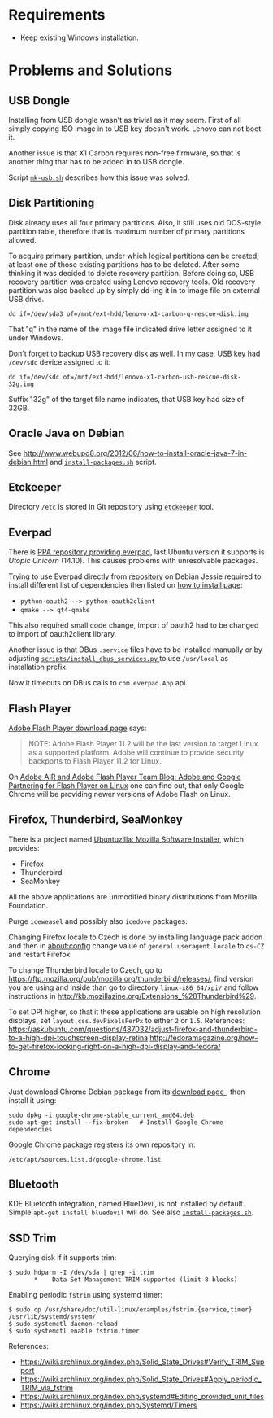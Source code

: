 Requirements
============

* Keep existing Windows installation.


Problems and Solutions
======================


USB Dongle
----------

Installing from USB dongle wasn't as trivial as it may seem. First of all
simply copying ISO image in to USB key doesn't work. Lenovo can not boot it.

Another issue is that X1 Carbon requires non-free firmware, so that is another
thing that has to be added in to USB dongle.

Script [`mk-usb.sh`](mk-usb.sh) describes how this issue was solved.


Disk Partitioning
-----------------

Disk already uses all four primary partitions. Also, it still uses old
DOS-style partition table, therefore that is maximum number of primary
partitions allowed.

To acquire  primary partition, under which logical partitions can be created,
at least one of those existing partitions has to be deleted. After some
thinking it was decided to delete recovery partition. Before doing so, USB
recovery partition was created using Lenovo recovery tools. Old recovery
partition was also backed up by simply dd-ing it in to image file on external
USB drive.

    dd if=/dev/sda3 of=/mnt/ext-hdd/lenovo-x1-carbon-q-rescue-disk.img

That "q" in the name of the image file indicated drive letter assigned to it
under Windows.

Don't forget to backup USB recovery disk as well. In my case, USB key had
`/dev/sdc` device assigned to it:

    dd if=/dev/sdc of=/mnt/ext-hdd/lenovo-x1-carbon-usb-rescue-disk-32g.img

Suffix "32g" of the target file name indicates, that USB key had size of 32GB.


Oracle Java on Debian
---------------------

See <http://www.webupd8.org/2012/06/how-to-install-oracle-java-7-in-debian.html>
and [`install-packages.sh`](install-packages.sh) script.


Etckeeper
---------

Directory `/etc` is stored in Git repository using [`etckeeper`][etckeeper]
tool.


Everpad
-------

There is [PPA repository providing everpad][Everpad PPA], last Ubuntu version
it supports is *Utopic Unicorn* (14.10). This causes problems with unresolvable
packages.

Trying to use Everpad directly from [repository][Everpad repository] on Debian
Jessie required to install different list of dependencies then listed on [how
to install page][Everpad: How to install]:

* `python-oauth2 --> python-oauth2client`
* `qmake --> qt4-qmake`

This also required small code change, import of oauth2 had to be changed to
import of oauth2client library.

Another issue is that DBus `.service` files have to be installed manually or by
adjusting [`scripts/install_dbus_services.py`
][Everpad: scripts/install\_dbus\_services.py] to use `/usr/local` as
installation prefix.

Now it timeouts on DBus calls to `com.everpad.App` api.


Flash Player
------------

[Adobe Flash Player download page][] says:

> NOTE: Adobe Flash Player 11.2 will be the last version to target Linux as a
> supported platform. Adobe will continue to provide security backports to
> Flash Player 11.2 for Linux.

On [Adobe AIR and Adobe Flash Player Team Blog: Adobe and Google Partnering for
Flash Player on Linux][Adobe and Google Partnering for Flash Player on Linux]
one can find out, that only Google Chrome will be providing newer versions of
Adobe Flash on Linux.


Firefox, Thunderbird, SeaMonkey
-------------------------------

There is a project named [Ubuntuzilla: Mozilla Software Installer][], which
provides:

* Firefox
* Thunderbird
* SeaMonkey

All the above applications are unmodified binary distributions from Mozilla
Foundation.

Purge `iceweasel` and possibly also `icedove` packages.

Changing Firefox locale to Czech is done by installing language pack addon and
then in <about:config> change value of `general.useragent.locale` to `cs-CZ`
and restart Firefox.

To change Thunderbird locale to Czech, go to
<https://ftp.mozilla.org/pub/mozilla.org/thunderbird/releases/>, find version
you are using and inside than go to directory `linux-x86_64/xpi/` and follow
instructions in <http://kb.mozillazine.org/Extensions_%28Thunderbird%29>.

To set DPI higher, so that it these applications are usable on high resolution
displays, set `layout.css.devPixelsPerPx` to either `2` or `1.5`. References:
<https://askubuntu.com/questions/487032/adjust-firefox-and-thunderbird-to-a-high-dpi-touchscreen-display-retina>
<http://fedoramagazine.org/how-to-get-firefox-looking-right-on-a-high-dpi-display-and-fedora/>


Chrome
------

Just download Chrome Debian package from its [download page
][Chrome download page], then install it using:

    sudo dpkg -i google-chrome-stable_current_amd64.deb
    sudo apt-get install --fix-broken   # Install Google Chrome dependencies

Google Chrome package registers its own repository in:

    /etc/apt/sources.list.d/google-chrome.list


Bluetooth
---------

KDE Bluetooth integration, named BlueDevil, is not installed by default. Simple
`apt-get install bluedevil` will do. See also
[`install-packages.sh`](install-packages.sh).


SSD Trim
--------

Querying disk if it supports trim:

    $ sudo hdparm -I /dev/sda | grep -i trim
           *    Data Set Management TRIM supported (limit 8 blocks)

Enabling periodic `fstrim` using systemd timer:

    $ sudo cp /usr/share/doc/util-linux/examples/fstrim.{service,timer} /usr/lib/systemd/system/
    $ sudo systemctl daemon-reload
    $ sudo systemctl enable fstrim.timer

References:

* <https://wiki.archlinux.org/index.php/Solid_State_Drives#Verify_TRIM_Support>
* <https://wiki.archlinux.org/index.php/Solid_State_Drives#Apply_periodic_TRIM_via_fstrim>
* <https://wiki.archlinux.org/index.php/systemd#Editing_provided_unit_files>
* <https://wiki.archlinux.org/index.php/Systemd/Timers>



[Adobe Flash Player download page]:
  https://get.adobe.com/flashplayer/
[Adobe and Google Partnering for Flash Player on Linux]:
  https://blogs.adobe.com/flashplayer/2012/02/adobe-and-google-partnering-for-flash-player-on-linux.html
[Chrome download page]:
  https://www.google.com/chrome/browser/desktop/
[etckeeper]:
  https://joeyh.name/code/etckeeper/
[Everpad PPA]:
  https://launchpad.net/~nvbn-rm/+archive/ubuntu/ppa
[Everpad repository]:
  https://github.com/nvbn/everpad
[Everpad: How to install]:
  https://github.com/nvbn/everpad/wiki/how-to-install
[Everpad: scripts/install\_dbus\_services.py]:
  https://github.com/nvbn/everpad/blob/develop/scripts/install_dbus_services.py
[Ubuntuzilla: Mozilla Software Installer]:
  http://sourceforge.net/p/ubuntuzilla/wiki/Main_Page/
